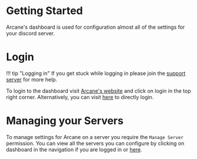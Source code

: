 # Getting Started

Arcane's dashboard is used for configuration almost all of the settings for your discord server. 


# Login

!!! tip "Logging in"
    If you get stuck while logging in please join the [support server](https://discord.gg/ceMGfv3) for more help. 

To login to the dashboard visit [Arcane's website](https://arcanebot.xyz) and click on login in the top right corner. Alternatively, you can visit [here](https://arcanebot.xyz/login) to directly login.

# Managing your Servers

To manage settings for Arcane on a server you require the `Manage Server` permission. You can view all the servers you can configure by clicking on dashboard in the navigation if you are logged in or [here](https://arcanebot.xyz/dashboard).



    